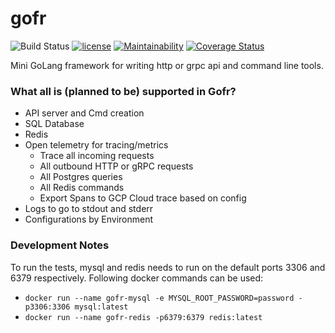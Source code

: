 # gofr
![Build Status](https://github.com/vikash/gofr/workflows/Go/badge.svg)
[![license](http://img.shields.io/badge/license-MIT-red.svg?style=flat)](https://raw.githubusercontent.com/jmoiron/sqlx/master/LICENSE)
[![Maintainability](https://api.codeclimate.com/v1/badges/b23df337f31dedbfa918/maintainability)](https://codeclimate.com/github/vikash/gofr/maintainability)
[![Coverage Status](https://coveralls.io/repos/github/vikash/gofr/badge.svg?branch=main)](https://coveralls.io/github/vikash/gofr?branch=main)

Mini GoLang framework for writing http or grpc api and command line tools.

### What all is (planned to be) supported in Gofr?
* API server and Cmd creation
* SQL Database
* Redis
* Open telemetry for tracing/metrics
    * Trace all incoming requests
    * All outbound HTTP or gRPC requests
    * All Postgres queries
    * All Redis commands
    * Export Spans to GCP Cloud trace based on config
* Logs to go to stdout and stderr
* Configurations by Environment


### Development Notes
To run the tests, mysql and redis needs to run on the default ports 3306 and 6379 respectively. Following
docker commands can be used: 
* `docker run --name gofr-mysql -e MYSQL_ROOT_PASSWORD=password -p3306:3306 mysql:latest`
* `docker run --name gofr-redis -p6379:6379 redis:latest`